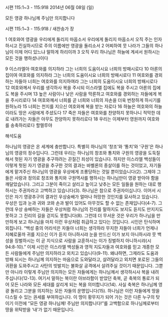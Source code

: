 시편 115:1~3 - 115:918 
2014년 06월 08일 (일)

모든 영광 하나님께 주님만 의지합니다



시편 115:1~3 - 115:918 / 새찬송가  장


1 여호와여 영광을 우리에게 돌리지 마옵소서 우리에게 돌리지 마옵소서 오직 주는 인자하시고 진실하시므로 주의 이름에만 영광을 돌리소서 2 어찌하여 뭇 나라가 그들의 하나님이 이제 어디 있느냐 말하게 하리이까 3 오직 우리 하나님은 하늘에 계셔서 원하시는 모든 것을 행하셨나이다

9 이스라엘아 여호와를 의지하라 그는 너희의 도움이시요 너희의 방패시로다 10 아론의 집이여 여호와를 의지하라 그는 너희의 도움이시요 너희의 방패시로다 11 여호와를 경외하는 자들아 너희는 여호와를 의지하여라 그는 너희의 도움이시요 너희의 방패시로다 12 여호와께서 우리를 생각하사 복을 주시되 이스라엘 집에도 복을 주시고 아론의 집에도 복을 주시며 13 높은 사람이나 낮은 사람을 막론하고 여호와를 경외하는 자들에게 복을 주시리로다 14 여호와께서 너희를 곧 너희와 너희의 자손을 더욱 번창하게 하시기를 원하노라 15 너희는 천지를 지으신 여호와께 복을 받는 자로다 16 하늘은 여호와의 하늘이라도 땅은 사람에게 주셨도다 17 죽은 자들은 여호와를 찬양하지 못하나니 적막한 데로 내려가는 자들은 아무도 찬양하지 못하리로다 18 우리는 이제부터 영원까지 여호와를 송축하리로다 할렐루야

해석도움





하나님의 영광은 온 세계에 충만합니다. 특별히 하나님의 ‘창조’와 ‘통치’와 ‘구원’은 하나님의 영광의 정수입니다. 그런데 우리는 하나님의 창조와 통치와 구원의 영광을 도둑질해서 헛된 자기 영광을 추구하려는 끈질긴 죄성이 있습니다. 
하지만 이스라엘 백성들이 이렇게 헛된 자기 영광을 추구한 것의 결과는 바벨론의 종살이를 하는 것이었고, 자기들에게 맡겨주신 하나님의 영광을 우상에게 조롱당하는 것일 뿐이었습니다(2). 그제야 그들은 사랑과 정의로 창조와 통치와 구원역사를 행하시는 하나님만이 영광 받아야 함을 깨달았습니다. 그리고 그분이 죽이고 살리고 높이고 낮추는 모든 일들을 원하는 대로 행하시는 주권자라고 고백하고 있습니다(3). 하나님은 참으로 주권자이십니다. 
이어서 시인은 자기 영광추구의 결과인 우상숭배가 얼마나 허망한 것인지를 묘사하고 있습니다. 우상은 입과 눈과 귀와 코와 손과 발이 있어도 아무것도 할 수 없는 존재입니다(4-7). 그런데 우상 숭배하는 자들은 우상처럼 하나님의 진리를 말하지도 보지도 듣지도 만지지도 못하고 그 진리의 길을 걷지도 못합니다(8). 그런데 더 무서운 것은 우리가 하나님을 만만하게 보고 하나님을 마치 이런 우상처럼 취급하고 있다는 것입니다. 시인은 탄식하며 외칩니다. “백성 중의 어리석은 자들아 너희는 생각하라 무지한 자들아 너희가 언제나 지혜로울까 귀를 지으신 이가 듣지 아니하시랴 눈을 만드신 이가 보지 아니하시랴 뭇 백성을 징벌하시는 이 곧 지식으로 사람을 교훈하시는 이가 징벌하지 아니하시랴(시 94:8-10).” 
이제 시인은 이스라엘 백성들과 영적 지도자들과 여호와를 믿고 개종한 모든 사람들에게 주님만 의지하라고 외치고 있습니다(9-11). 왜냐하면, 그제라도 도움과 방패 되시는 하나님께 의지하는 마음으로 도와달라고, 살려달라고 외치면 포로된 그들의 귀환을 도와주시고 사탄의 빗발치는 불화살 공격에서 살려주실 것이기 때문입니다. 그뿐만 아니라 이렇게 주님만 의지하는 모든 자들에게는 하나님께서 생각하시사 복을 내려 주십니다(12-13). 여기서 말하는 복이란 아브라함이 받았던 축복, 곧 축복의 통로가 되어 모든 나라와 모든 세대를 살리게 되는 복을 의미합니다(14). 
사실 축복은 하나님께 영광 돌리고 그분을 의지하는 모든 자들의 운명입니다(15). 하나님은 이런 자들에게 땅을 다스릴 수 있는 권세를 부여하십니다. 이 땅이 황무지가 되어 가는 것은 다른 누구의 탓이기 이전에 “모든 영광 하나님께! 주님만 의지합니다!”를 고백함으로 하나님께로부터 땅을 위탁받을 ‘내’가 없기 때문입니다.